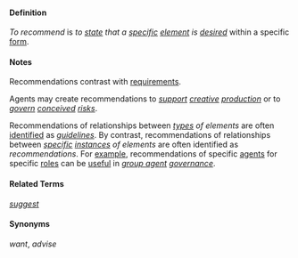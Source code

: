 #### Definition

*To recommend* is *to [state](https://github.com/gcassel/Modular-Organization-Terminology/blob/master/terms/state.md) that a [specific](https://github.com/gcassel/Modular-Organization-Terminology/blob/master/terms/specific.md) [element](https://github.com/gcassel/Modular-Organization-Terminology/blob/master/terms/element.md) is [desired](https://github.com/gcassel/Modular-Organization-Terminology/blob/master/terms/goal.md)* within a specific [form](https://github.com/gcassel/Modular-Organization-Terminology/blob/master/terms/form.md).

#### Notes

Recommendations contrast with [requirements](https://github.com/gcassel/Modular-Organization-Terminology/blob/master/terms/require.md).

Agents may create recommendations to *[support](https://github.com/gcassel/Modular-Organization-Terminology/blob/master/terms/support.md) [creative](https://github.com/gcassel/Modular-Organization-Terminology/blob/master/terms/create.md) [production](https://github.com/gcassel/Modular-Organization-Terminology/blob/master/terms/produce.md)* or to *[govern](https://github.com/gcassel/Modular-Organization-Terminology/blob/master/terms/governance.md) [conceived](https://github.com/gcassel/Modular-Organization-Terminology/blob/master/terms/concept.md) [risks](https://github.com/gcassel/Modular-Organization-Terminology/blob/master/terms/risk.md)*.  

Recommendations of relationships between *[types](https://github.com/gcassel/Modular-Organization-Terminology/blob/master/terms/type.md) of elements* are often [identified](https://github.com/gcassel/Modular-Organization-Terminology/blob/master/terms/identify.md) as *[guidelines](https://github.com/gcassel/Modular-Organization-Terminology/blob/master/terms/guideline.md)*.  By contrast, recommendations of relationships between *[specific](https://github.com/gcassel/Modular-Organization-Terminology/blob/master/terms/specific) [instances](https://github.com/gcassel/Modular-Organization-Terminology/blob/master/terms/instance.md) of elements* are often identified as *recommendations*.   For [example](https://github.com/gcassel/Modular-Organization-Terminology/blob/master/terms/example.md), recommendations of specific [agents](https://github.com/gcassel/Modular-Organization-Terminology/blob/master/terms/agent.md) for specific [roles](https://github.com/gcassel/Modular-Organization-Terminology/blob/master/terms/role.md) can be [useful](https://github.com/gcassel/Modular-Organization-Terminology/blob/master/terms/use.md) in *[group agent](https://github.com/gcassel/Modular-Organization-Terminology/blob/master/compound-terms/group-agent.md) [governance](https://github.com/gcassel/Modular-Organization-Terminology/blob/master/terms/governance.md)*.

#### Related Terms
*[suggest](https://github.com/gcassel/Modular-Organization-Terminology/blob/master/terms/suggest.md)*

#### Synonyms

*want*, *advise*
